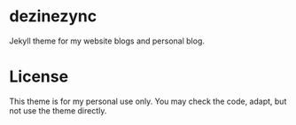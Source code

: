 # dezinezync

Jekyll theme for my website blogs and personal blog. 

# License

This theme is for my personal use only. You may check the code, adapt, but not use the theme directly. 